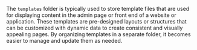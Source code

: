 The `templates` folder is typically used to store template files that are used for displaying content in the admin page or front end of a website or application. These templates are pre-designed layouts or structures that can be customized with dynamic data to create consistent and visually appealing pages. By organizing templates in a separate folder, it becomes easier to manage and update them as needed.